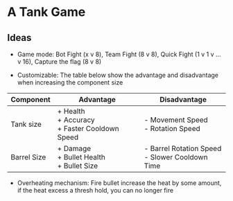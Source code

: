 # A Tank Game

## Ideas

- Game mode: Bot Fight (x v 8), Team Fight (8 v 8), Quick Fight (1 v 1 v ... v 16), Capture the flag (8 v 8)

- Customizable: The table below show the advantage and disadvantage when increasing the component size

| Component   | Advantage | Disadvantage |
|-------------|-----------|--------------|
| Tank size   | + Health<br> + Accuracy     <br> + Faster Cooldown Speed | - Movement Speed       <br> - Rotation Speed       |
| Barrel Size | + Damage<br> + Bullet Health<br> + Bullet Size           | - Barrel Rotation Speed<br> - Slower Cooldown Time |

- Overheating mechanism: Fire bullet increase the heat by some amount, if the heat excess a thresh hold, you can no longer fire
